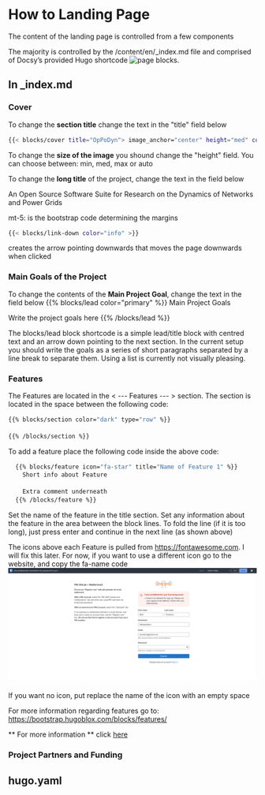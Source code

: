 # How to Landing Page

The content of the landing page is controlled from a few components

The majority is controlled by the /content/en/_index.md file and comprised of Docsy’s provided Hugo shortcode
![page blocks](https://www.docsy.dev/docs/adding-content/shortcodes/#shortcode-blocks).

## In _index.md

### Cover
To change the **section title** change the text in the "title" field below
``` sh
{{< blocks/cover title="OpPoDyn"> image_anchor="center" height="med" color="primary" }}

```

To change the **size of the image** you shound change the "height" field. You can choose between: min, med, max or auto

To change the **long title** of the project, change the text in the field below
 <!-- Long title of the Project -->
  <p class="lead mt-5"> 
    An Open Source Software Suite for Research on the Dynamics of Networks and Power Grids
  </p>

  mt-5: is the bootstrap code determining the margins

``` sh
{{< blocks/link-down color="info" >}}
```
creates the arrow pointing downwards that moves the page downwards when clicked

### Main Goals of the Project
To change the contents of the **Main Project Goal**, change the text in the field below
{{% blocks/lead color="primary" %}}
  Main Project Goals

  Write the project goals here
{{% /blocks/lead %}}

The blocks/lead block shortcode is a simple lead/title block with centred text and an arrow down pointing to the next
section. In the current setup you should write the goals as a series of short paragraphs separated by a line break to
separate them. Using a list is currently not visually pleasing.


### Features

The Features are located in the < --- Features --- > section. The section is located in the space
between the following code:

``` sh
{{% blocks/section color="dark" type="row" %}}

{{% /blocks/section %}}
```

To add a feature place the following code inside the above code:
``` sh
  {{% blocks/feature icon="fa-star" title="Name of Feature 1" %}}
    Short info about Feature

    Extra comment underneath
  {{% /blocks/feature %}}
```

Set the name of the feature in the title section. Set any information about the feature in the area between the block
lines.
To fold the line (if it is too long), just press enter and continue in the next line (as shown above)

The icons above each Feature is pulled from https://fontawesome.com. I will fix this later. For now, if you want to use
a different icon go to the website, and copy the fa-name code ![start icon](.README/how-to-guides/images/star-icon.png)

If you want no icon, put replace the name of the icon with an empty space

For more information regarding features go to: https://bootstrap.hugoblox.com/blocks/features/

** For more information ** click [here](https://www.docsy.dev/docs/adding-content/shortcodes/#shortcode-blocks)


### Project Partners and Funding



## hugo.yaml

